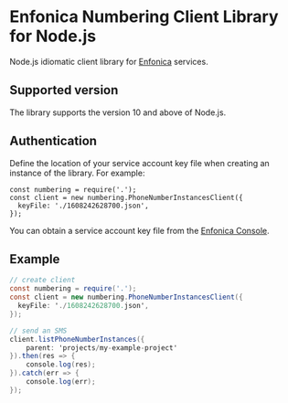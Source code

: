 # Enfonica Numbering Client Library for Node.js

Node.js idiomatic client library for [Enfonica](https://enfonica.com/) services.

## Supported version

The library supports the version 10 and above of Node.js.

## Authentication

Define the location of your service account key file when creating an instance of the library. For example:

```
const numbering = require('.');
const client = new numbering.PhoneNumberInstancesClient({
  keyFile: './1608242628700.json',
});
```

You can obtain a service account key file from the [Enfonica Console](https://console.enfonica.com/).

## Example

```cs
// create client
const numbering = require('.');
const client = new numbering.PhoneNumberInstancesClient({
  keyFile: './1608242628700.json',
});

// send an SMS
client.listPhoneNumberInstances({
    parent: 'projects/my-example-project'
}).then(res => {
    console.log(res);
}).catch(err => {
    console.log(err);
});
```